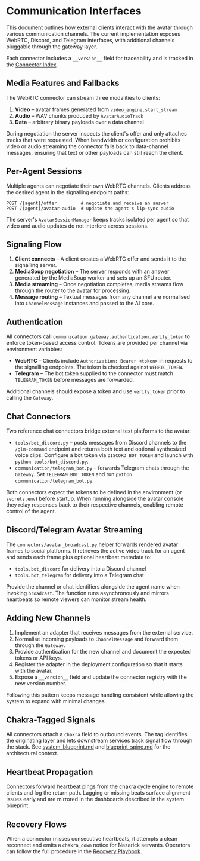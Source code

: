 # Communication Interfaces

This document outlines how external clients interact with the avatar through
various communication channels. The current implementation exposes WebRTC,
Discord, and Telegram interfaces, with additional channels pluggable through the
gateway layer.

Each connector includes a ``__version__`` field for traceability and is tracked
in the [Connector Index](connectors/CONNECTOR_INDEX.md).

## Media Features and Fallbacks

The WebRTC connector can stream three modalities to clients:

1. **Video** – avatar frames generated from ``video_engine.start_stream``
2. **Audio** – WAV chunks produced by ``AvatarAudioTrack``
3. **Data** – arbitrary binary payloads over a data channel

During negotiation the server inspects the client's offer and only attaches
tracks that were requested. When bandwidth or configuration prohibits video or
audio streaming the connector falls back to data-channel messages, ensuring that
text or other payloads can still reach the client.

## Per-Agent Sessions

Multiple agents can negotiate their own WebRTC channels. Clients address the
desired agent in the signalling endpoint paths:

```text
POST /{agent}/offer         # negotiate and receive an answer
POST /{agent}/avatar-audio  # update the agent's lip-sync audio
```

The server's ``AvatarSessionManager`` keeps tracks isolated per agent so that
video and audio updates do not interfere across sessions.

## Signaling Flow

1. **Client connects** – A client creates a WebRTC offer and sends it to the
   signalling server.
2. **MediaSoup negotiation** – The server responds with an answer generated by
   the MediaSoup worker and sets up an SFU router.
3. **Media streaming** – Once negotiation completes, media streams flow through
   the router to the avatar for processing.
4. **Message routing** – Textual messages from any channel are normalised into
   `ChannelMessage` instances and passed to the AI core.

## Authentication

All connectors call ``communication.gateway.authentication.verify_token`` to
enforce token-based access control. Tokens are provided per channel via
environment variables:

- **WebRTC** – Clients include ``Authorization: Bearer <token>`` in requests to
  the signalling endpoints. The token is checked against ``WEBRTC_TOKEN``.
- **Telegram** – The bot token supplied to the connector must match
  ``TELEGRAM_TOKEN`` before messages are forwarded.

Additional channels should expose a token and use ``verify_token`` prior to
calling the ``Gateway``.

## Chat Connectors

Two reference chat connectors bridge external text platforms to the avatar:

- ``tools/bot_discord.py`` – posts messages from Discord channels to the
  ``/glm-command`` endpoint and returns both text and optional synthesized voice
  clips. Configure a bot token via ``DISCORD_BOT_TOKEN`` and launch with
  ``python tools/bot_discord.py``.
- ``communication/telegram_bot.py`` – forwards Telegram chats through the
  ``Gateway``. Set ``TELEGRAM_BOT_TOKEN`` and run
  ``python communication/telegram_bot.py``.

Both connectors expect the tokens to be defined in the environment (or
``secrets.env``) before startup. When running alongside the avatar console they
relay responses back to their respective channels, enabling remote control of
the agent.

## Discord/Telegram Avatar Streaming

The ``connectors/avatar_broadcast.py`` helper forwards rendered avatar frames
to social platforms. It retrieves the active video track for an agent and sends
each frame plus optional heartbeat metadata to:

- ``tools.bot_discord`` for delivery into a Discord channel
- ``tools.bot_telegram`` for delivery into a Telegram chat

Provide the channel or chat identifiers alongside the agent name when invoking
``broadcast``. The function runs asynchronously and mirrors heartbeats so
remote viewers can monitor stream health.

## Adding New Channels

1. Implement an adapter that receives messages from the external service.
2. Normalise incoming payloads to `ChannelMessage` and forward them through the
   `Gateway`.
3. Provide authentication for the new channel and document the expected tokens
   or API keys.
4. Register the adapter in the deployment configuration so that it starts with
   the avatar.
5. Expose a ``__version__`` field and update the connector registry with the
   new version number.

Following this pattern keeps message handling consistent while allowing the
system to expand with minimal changes.

## Chakra-Tagged Signals

All connectors attach a `chakra` field to outbound events. The tag identifies
the originating layer and lets downstream services track signal flow through
the stack. See
[system_blueprint.md](system_blueprint.md#chakra-tagged-signals) and
[blueprint_spine.md](blueprint_spine.md#chakra-tagged-signals) for the
architectural context.

## Heartbeat Propagation

Connectors forward heartbeat pings from the chakra cycle engine to remote
clients and log the return path. Lagging or missing beats surface alignment
issues early and are mirrored in the dashboards described in the system
blueprint.

## Recovery Flows

When a connector misses consecutive heartbeats, it attempts a clean reconnect
and emits a `chakra_down` notice for Nazarick servants. Operators can follow the
full procedure in the
[Recovery Playbook](recovery_playbook.md#nazarick-resuscitation).
